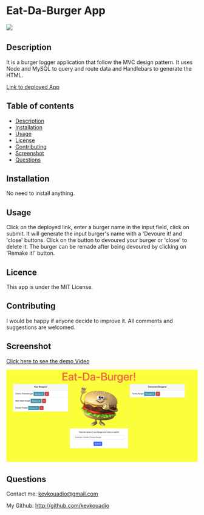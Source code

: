 # Eat-Da-Burger App  
![](https://img.shields.io/badge/license-MIT-blue)

## Description
It is a burger logger application that follow the MVC design pattern. It uses Node and MySQL to query and route data and Handlebars to generate the HTML.

[Link to deployed App](https://kk-eat-da-burger.herokuapp.com)
## Table of contents
* [Description](#Description)
* [Installation](#Installation)
* [Usage](#Usage)
* [License](#License)
* [Contributing](#Contributing)
* [Screenshot](#Screenshot)
* [Questions](#Questions)
## Installation
No need to install anything.
## Usage
Click on the deployed link, enter a burger name in the input field, click on submit. It will generate the input burger's name with a 'Devoure it! and 'close' buttons. Click on the button to devoured your burger or 'close' to delete it. The burger can be remade after being devoured by clicking on 'Remake it!' button.
## Licence
This app is under the MIT License.
## Contributing
I would be happy if anyone decide to improve it. All comments and suggestions are welcomed.
## Screenshot
[Click here to see the demo Video](https://www.youtube.com/watch?v=HVfvx0v68ck)

![](Screenshot/Screenshot1.png)
## Questions
Contact me: kevkouadio@gmail.com

My Github: http://github.com/kevkouadio